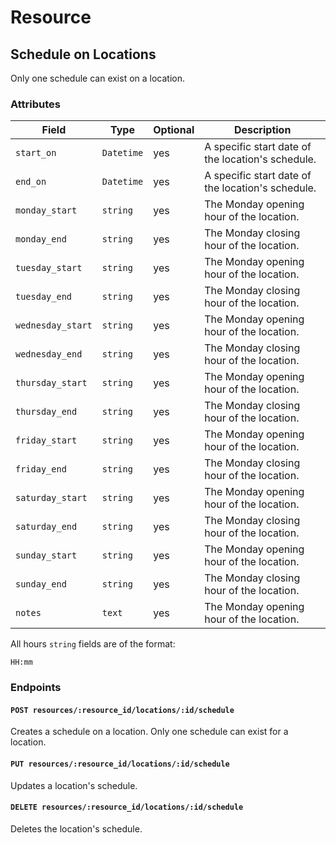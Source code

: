# Resource

## Schedule on Locations

Only one schedule can exist on a location.

### Attributes

Field             | Type         | Optional | Description    
------------------|--------------|----------|---------------------------------
`start_on`        | `Datetime`   | yes      | A specific start date of the location's schedule.
`end_on`          | `Datetime`   | yes      | A specific start date of the location's schedule.
`monday_start`    | `string`     | yes      | The Monday opening hour of the location.
`monday_end`      | `string`     | yes      | The Monday closing hour of the location.
`tuesday_start`   | `string`     | yes      | The Monday opening hour of the location.
`tuesday_end`     | `string`     | yes      | The Monday closing hour of the location.
`wednesday_start` | `string`     | yes      | The Monday opening hour of the location.
`wednesday_end`   | `string`     | yes      | The Monday closing hour of the location.
`thursday_start`  | `string`     | yes      | The Monday opening hour of the location.
`thursday_end`    | `string`     | yes      | The Monday closing hour of the location.
`friday_start`    | `string`     | yes      | The Monday opening hour of the location.
`friday_end`      | `string`     | yes      | The Monday closing hour of the location.
`saturday_start`  | `string`     | yes      | The Monday opening hour of the location.
`saturday_end`    | `string`     | yes      | The Monday closing hour of the location.
`sunday_start`    | `string`     | yes      | The Monday opening hour of the location.
`sunday_end`      | `string`     | yes      | The Monday closing hour of the location.
`notes`           | `text`       | yes      | The Monday opening hour of the location.

All hours `string` fields are of the format:

    HH:mm

### Endpoints

#### `POST resources/:resource_id/locations/:id/schedule`

Creates a schedule on a location. Only one schedule can exist for a location.

#### `PUT resources/:resource_id/locations/:id/schedule`

Updates a location's schedule.

#### `DELETE resources/:resource_id/locations/:id/schedule`

Deletes the location's schedule.
